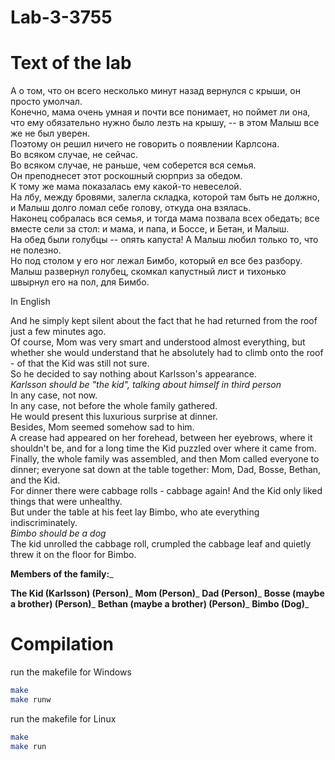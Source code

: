 # Lab-3-3755

# Text of the lab

А о том, что он всего несколько минут назад вернулся с крыши, он просто умолчал.<br>
Конечно, мама очень умная и почти все понимает, но поймет ли она, что ему обязательно нужно было лезть на крышу, -- в этом Малыш все же не был уверен.<br>
Поэтому он решил ничего не говорить о появлении Карлсона.<br>
Во всяком случае, не сейчас.<br>
Во всяком случае, не раньше, чем соберется вся семья.<br>
Он преподнесет этот роскошный сюрприз за обедом.<br>
К тому же мама показалась ему какой-то невеселой.<br>
На лбу, между бровями, залегла складка, которой там быть не должно, и Малыш долго ломал себе голову, откуда она взялась.<br>
Наконец собралась вся семья, и тогда мама позвала всех обедать; все вместе сели за стол: и мама, и папа, и Боссе, и Бетан, и Малыш.<br>
На обед были голубцы -- опять капуста! А Малыш любил только то, что не полезно.<br>
Но под столом у его ног лежал Бимбо, который ел все без разбору.<br>
Малыш развернул голубец, скомкал капустный лист и тихонько швырнул его на пол, для Бимбо.<br>

In English

And he simply kept silent about the fact that he had returned from the roof just a few minutes ago.<br>
Of course, Mom was very smart and understood almost everything, but whether she would understand that he absolutely had to climb onto the roof - of that the Kid was still not sure.<br>
So he decided to say nothing about Karlsson's appearance.<br>
*Karlsson should be "the kid", talking about himself in third person*<br>
In any case, not now.<br>
In any case, not before the whole family gathered.<br>
He would present this luxurious surprise at dinner.<br>
Besides, Mom seemed somehow sad to him.<br>
A crease had appeared on her forehead, between her eyebrows, where it shouldn't be, and for a long time the Kid puzzled over where it came from.<br>
Finally, the whole family was assembled, and then Mom called everyone to dinner; everyone sat down at the table together: Mom, Dad, Bosse, Bethan, and the Kid.<br>
For dinner there were cabbage rolls - cabbage again! And the Kid only liked things that were unhealthy.<br>
But under the table at his feet lay Bimbo, who ate everything indiscriminately.<br>
*Bimbo should be a dog*<br>
The kid unrolled the cabbage roll, crumpled the cabbage leaf and quietly threw it on the floor for Bimbo.<br>

**Members of the family:**_

**The Kid (Karlsson) (Person)**_
**Mom (Person)**_
**Dad (Person)**_
**Bosse (maybe a brother) (Person)**_
**Bethan (maybe a brother) (Person)**_
**Bimbo (Dog)**_

# Compilation

run the makefile for Windows

```bash
make
make runw
```

run the makefile for Linux

```bash
make
make run
```